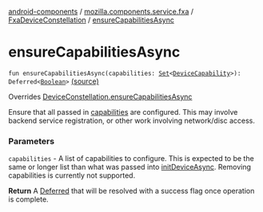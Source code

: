 [android-components](../../index.md) / [mozilla.components.service.fxa](../index.md) / [FxaDeviceConstellation](index.md) / [ensureCapabilitiesAsync](./ensure-capabilities-async.md)

# ensureCapabilitiesAsync

`fun ensureCapabilitiesAsync(capabilities: `[`Set`](https://kotlinlang.org/api/latest/jvm/stdlib/kotlin.collections/-set/index.html)`<`[`DeviceCapability`](../../mozilla.components.concept.sync/-device-capability/index.md)`>): Deferred<`[`Boolean`](https://kotlinlang.org/api/latest/jvm/stdlib/kotlin/-boolean/index.html)`>` [(source)](https://github.com/mozilla-mobile/android-components/blob/master/components/service/firefox-accounts/src/main/java/mozilla/components/service/fxa/FxaDeviceConstellation.kt#L58)

Overrides [DeviceConstellation.ensureCapabilitiesAsync](../../mozilla.components.concept.sync/-device-constellation/ensure-capabilities-async.md)

Ensure that all passed in [capabilities](../../mozilla.components.concept.sync/-device-constellation/ensure-capabilities-async.md#mozilla.components.concept.sync.DeviceConstellation$ensureCapabilitiesAsync(kotlin.collections.Set((mozilla.components.concept.sync.DeviceCapability)))/capabilities) are configured.
This may involve backend service registration, or other work involving network/disc access.

### Parameters

`capabilities` - A list of capabilities to configure. This is expected to be the same or
longer list than what was passed into [initDeviceAsync](../../mozilla.components.concept.sync/-device-constellation/init-device-async.md). Removing capabilities is currently
not supported.

**Return**
A [Deferred](#) that will be resolved with a success flag once operation is complete.

